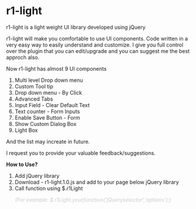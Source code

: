 r1-light
========

<p>r1-light is a light weight UI library developed using jQuery</p>
<p>r1-light will make you comfortable to use UI components. Code written in a very easy way to easily understand and customize. I give you full control over the plugin that you can edit/upgrade and you can suggest me the best approch also.</p>
<p>Now r1-light has almost 9 UI components</p>
<ol>
  <li>Multi level Drop down menu</li>
  <li>Custom Tool tip</li>
  <li>Drop down menu - By Click</li>
  <li>Advanced Tabs</li>
  <li>Input Field - Clear Default Text</li>
  <li>Text counter - Form Inputs</li>
  <li>Enable Save Button - Form</li>
  <li>Show Custom Dialog Box</li>
  <li>Light Box</li>
</ol>
<p>And the list may increate in future.</p>

<p>I request you to provide your valuable feedback/suggestions.</p>

<p><strong>How to Use?</strong></p>
<ol>
  <li>Add jQuery library</li>
  <li>Download - r1-light.1.0.js and add to your page below jQuery library</li>
  <li>Call function using $.r1Light <p style="color:#ccc;"><em>(For example: $.r1Light.yourfunction('jQueryselector','options');)</em></p></li>
</ol>

